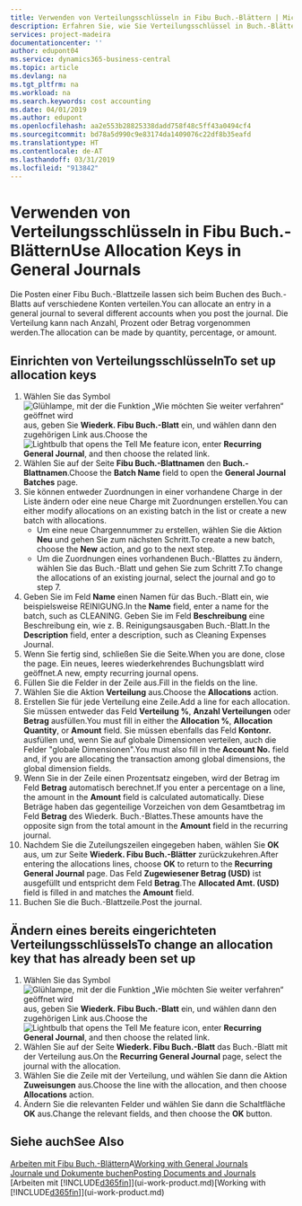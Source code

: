 ```yaml
---
title: Verwenden von Verteilungsschlüsseln in Fibu Buch.-Blättern | Microsoft Docs
description: Erfahren Sie, wie Sie Verteilungsschlüssel in Buch.-Blättern verwenden können.
services: project-madeira
documentationcenter: ''
author: edupont04
ms.service: dynamics365-business-central
ms.topic: article
ms.devlang: na
ms.tgt_pltfrm: na
ms.workload: na
ms.search.keywords: cost accounting
ms.date: 04/01/2019
ms.author: edupont
ms.openlocfilehash: aa2e553b28825338dadd758f48c5ff43a0494cf4
ms.sourcegitcommit: bd78a5d990c9e83174da1409076c22df8b35eafd
ms.translationtype: HT
ms.contentlocale: de-AT
ms.lasthandoff: 03/31/2019
ms.locfileid: "913842"
---
```

# <a name="use-allocation-keys-in-general-journals"></a><span data-ttu-id="8cab9-103">Verwenden von Verteilungsschlüsseln in Fibu Buch.-Blättern</span><span class="sxs-lookup"><span data-stu-id="8cab9-103">Use Allocation Keys in General Journals</span></span>
<span data-ttu-id="8cab9-104">Die Posten einer Fibu Buch.-Blattzeile lassen sich beim Buchen des Buch.-Blatts auf verschiedene Konten verteilen.</span><span class="sxs-lookup"><span data-stu-id="8cab9-104">You can allocate an entry in a general journal to several different accounts when you post the journal.</span></span> <span data-ttu-id="8cab9-105">Die Verteilung kann nach Anzahl, Prozent oder Betrag vorgenommen werden.</span><span class="sxs-lookup"><span data-stu-id="8cab9-105">The allocation can be made by quantity, percentage, or amount.</span></span>

## <a name="to-set-up-allocation-keys"></a><span data-ttu-id="8cab9-106">Einrichten von Verteilungsschlüsseln</span><span class="sxs-lookup"><span data-stu-id="8cab9-106">To set up allocation keys</span></span>
1. <span data-ttu-id="8cab9-107">Wählen Sie das Symbol ![Glühlampe, mit der die Funktion „Wie möchten Sie weiter verfahren“ geöffnet wird](media/ui-search/search_small.png "Wie möchten Sie weiter verfahren?") aus, geben Sie **Wiederk. Fibu Buch.-Blatt** ein, und wählen dann den zugehörigen Link aus.</span><span class="sxs-lookup"><span data-stu-id="8cab9-107">Choose the ![Lightbulb that opens the Tell Me feature](media/ui-search/search_small.png "Tell me what you want to do") icon, enter **Recurring General Journal**, and then choose the related link.</span></span>
2. <span data-ttu-id="8cab9-108">Wählen Sie auf der Seite **Fibu Buch.-Blattnamen** den **Buch.-Blattnamen**.</span><span class="sxs-lookup"><span data-stu-id="8cab9-108">Choose the **Batch Name** field to open the **General Journal Batches** page.</span></span>
3. <span data-ttu-id="8cab9-109">Sie können entweder Zuordnungen in einer vorhandene Charge in der Liste ändern oder eine neue Charge mit Zuordnungen erstellen.</span><span class="sxs-lookup"><span data-stu-id="8cab9-109">You can either modify allocations on an existing batch in the list or create a new batch with allocations.</span></span>
   * <span data-ttu-id="8cab9-110">Um eine neue Chargennummer zu erstellen, wählen Sie die Aktion **Neu** und gehen Sie zum nächsten Schritt.</span><span class="sxs-lookup"><span data-stu-id="8cab9-110">To create a new batch, choose the **New** action, and go to the next step.</span></span>
   * <span data-ttu-id="8cab9-111">Um die Zuordnungen eines vorhandenen Buch.-Blattes zu ändern, wählen Sie das Buch.-Blatt und gehen Sie zum Schritt 7.</span><span class="sxs-lookup"><span data-stu-id="8cab9-111">To change the allocations of an existing journal, select the journal and go to step 7.</span></span>    
4. <span data-ttu-id="8cab9-112">Geben Sie im Feld **Name** einen Namen für das Buch.-Blatt ein, wie beispielsweise REINIGUNG.</span><span class="sxs-lookup"><span data-stu-id="8cab9-112">In the **Name** field, enter a name for the batch, such as CLEANING.</span></span> <span data-ttu-id="8cab9-113">Geben Sie im Feld **Beschreibung** eine Beschreibung ein, wie z. B. Reinigungsausgaben Buch.-Blatt.</span><span class="sxs-lookup"><span data-stu-id="8cab9-113">In the **Description** field, enter a description, such as Cleaning Expenses Journal.</span></span>
5. <span data-ttu-id="8cab9-114">Wenn Sie fertig sind, schließen Sie die Seite.</span><span class="sxs-lookup"><span data-stu-id="8cab9-114">When you are done, close the page.</span></span> <span data-ttu-id="8cab9-115">Ein neues, leeres wiederkehrendes Buchungsblatt wird geöffnet.</span><span class="sxs-lookup"><span data-stu-id="8cab9-115">A new, empty recurring journal opens.</span></span>
6. <span data-ttu-id="8cab9-116">Füllen Sie die Felder in der Zeile aus.</span><span class="sxs-lookup"><span data-stu-id="8cab9-116">Fill in the fields on the line.</span></span>
7. <span data-ttu-id="8cab9-117">Wählen Sie die Aktion **Verteilung** aus.</span><span class="sxs-lookup"><span data-stu-id="8cab9-117">Choose the **Allocations** action.</span></span>
8. <span data-ttu-id="8cab9-118">Erstellen Sie für jede Verteilung eine Zeile.</span><span class="sxs-lookup"><span data-stu-id="8cab9-118">Add a line for each allocation.</span></span> <span data-ttu-id="8cab9-119">Sie müssen entweder das Feld **Verteilung %**, **Anzahl Verteilungen** oder **Betrag** ausfüllen.</span><span class="sxs-lookup"><span data-stu-id="8cab9-119">You must fill in either the **Allocation %**, **Allocation Quantity**, or **Amount** field.</span></span> <span data-ttu-id="8cab9-120">Sie müssen ebenfalls das Feld **Kontonr.** ausfüllen und, wenn Sie auf globale Dimensionen verteilen, auch die Felder "globale Dimensionen".</span><span class="sxs-lookup"><span data-stu-id="8cab9-120">You must also fill in the **Account No.** field and, if you are allocating the transaction among global dimensions, the global dimension fields.</span></span>
9. <span data-ttu-id="8cab9-121">Wenn Sie in der Zeile einen Prozentsatz eingeben, wird der Betrag im Feld **Betrag** automatisch berechnet.</span><span class="sxs-lookup"><span data-stu-id="8cab9-121">If you enter a percentage on a line, the amount in the **Amount** field is calculated automatically.</span></span> <span data-ttu-id="8cab9-122">Diese Beträge haben das gegenteilige Vorzeichen von dem Gesamtbetrag im Feld **Betrag** des Wiederk. Buch.-Blattes.</span><span class="sxs-lookup"><span data-stu-id="8cab9-122">These amounts have the opposite sign from the total amount in the **Amount** field in the recurring journal.</span></span>
10. <span data-ttu-id="8cab9-123">Nachdem Sie die Zuteilungszeilen eingegeben haben, wählen Sie **OK** aus, um zur Seite **Wiederk. Fibu Buch.-Blätter** zurückzukehren.</span><span class="sxs-lookup"><span data-stu-id="8cab9-123">After entering the allocations lines, choose **OK** to return to the **Recurring General Journal** page.</span></span> <span data-ttu-id="8cab9-124">Das Feld **Zugewiesener Betrag (USD)** ist ausgefüllt und entspricht dem Feld **Betrag**.</span><span class="sxs-lookup"><span data-stu-id="8cab9-124">The **Allocated Amt. (USD)** field is filled in and matches the **Amount** field.</span></span>
11. <span data-ttu-id="8cab9-125">Buchen Sie die Buch.-Blattzeile.</span><span class="sxs-lookup"><span data-stu-id="8cab9-125">Post the journal.</span></span>

## <a name="to-change-an-allocation-key-that-has-already-been-set-up"></a><span data-ttu-id="8cab9-126">Ändern eines bereits eingerichteten Verteilungsschlüssels</span><span class="sxs-lookup"><span data-stu-id="8cab9-126">To change an allocation key that has already been set up</span></span>
1. <span data-ttu-id="8cab9-127">Wählen Sie das Symbol ![Glühlampe, mit der die Funktion „Wie möchten Sie weiter verfahren“ geöffnet wird](media/ui-search/search_small.png "Wie möchten Sie weiter verfahren?") aus, geben Sie **Wiederk. Fibu Buch.-Blatt** ein, und wählen dann den zugehörigen Link aus.</span><span class="sxs-lookup"><span data-stu-id="8cab9-127">Choose the ![Lightbulb that opens the Tell Me feature](media/ui-search/search_small.png "Tell me what you want to do") icon, enter **Recurring General Journal**, and then choose the related link.</span></span>
2. <span data-ttu-id="8cab9-128">Wählen Sie auf der Seite **Wiederk. Fibu Buch.-Blatt** das Buch.-Blatt mit der Verteilung aus.</span><span class="sxs-lookup"><span data-stu-id="8cab9-128">On the **Recurring General Journal** page, select the journal with the allocation.</span></span>
3. <span data-ttu-id="8cab9-129">Wählen Sie die Zeile mit der Verteilung, und wählen Sie dann die Aktion **Zuweisungen** aus.</span><span class="sxs-lookup"><span data-stu-id="8cab9-129">Choose the line with the allocation, and then choose **Allocations** action.</span></span>
4. <span data-ttu-id="8cab9-130">Ändern Sie die relevanten Felder und wählen Sie dann die Schaltfläche **OK** aus.</span><span class="sxs-lookup"><span data-stu-id="8cab9-130">Change the relevant fields, and then choose the **OK** button.</span></span>

## <a name="see-also"></a><span data-ttu-id="8cab9-131">Siehe auch</span><span class="sxs-lookup"><span data-stu-id="8cab9-131">See Also</span></span>
<span data-ttu-id="8cab9-132">[Arbeiten mit Fibu Buch.-Blättern](ui-work-general-journals.md)A</span><span class="sxs-lookup"><span data-stu-id="8cab9-132">[Working with General Journals](ui-work-general-journals.md)</span></span>  
[<span data-ttu-id="8cab9-133">Journale und Dokumente buchen</span><span class="sxs-lookup"><span data-stu-id="8cab9-133">Posting Documents and Journals</span></span>](ui-post-documents-journals.md)  
<span data-ttu-id="8cab9-134">[Arbeiten mit [!INCLUDE[d365fin](includes/d365fin_md.md)]](ui-work-product.md)</span><span class="sxs-lookup"><span data-stu-id="8cab9-134">[Working with [!INCLUDE[d365fin](includes/d365fin_md.md)]](ui-work-product.md)</span></span>
